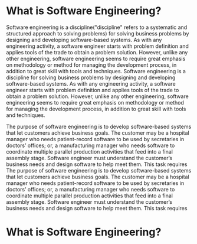 # What is Software Engineering? 
Software engineering is a discipline("discipline" refers to a systematic and structured approach to solving problems) for solving business problems by designing and developing software-based systems. As with any engineering activity, a software engineer starts with problem definition and applies tools of the trade to obtain a problem solution. However, unlike any other engineering, software engineering seems to require great emphasis on methodology or method for managing the development process, in addition to great skill with tools and techniques. Software engineering is a discipline for solving business problems by designing and developing software-based systems. As with any engineering activity, a software engineer starts with problem definition and applies tools of the trade to obtain a problem solution. However, unlike any other engineering, software engineering seems to require great emphasis on methodology or method for managing the development process, in addition to great skill with tools and techniques.

The purpose of software engineering is to develop software-based systems that let customers achieve business goals. The customer may be a hospital manager who needs patient-record software to be used by secretaries in doctors’ offices; or, a manufacturing manager who needs software to coordinate multiple parallel production activities that feed into a final assembly stage. Software engineer must understand the customer’s business needs and design software to help meet them. This task requires The purpose of software engineering is to develop software-based systems that let customers achieve business goals. The customer may be a hospital manager who needs patient-record software to be used by secretaries in doctors’ offices; or, a manufacturing manager who needs software to coordinate multiple parallel production activities that feed into a final assembly stage. Software engineer must understand the customer’s business needs and design software to help meet them. This task requires
# What is Software Engineering? 
